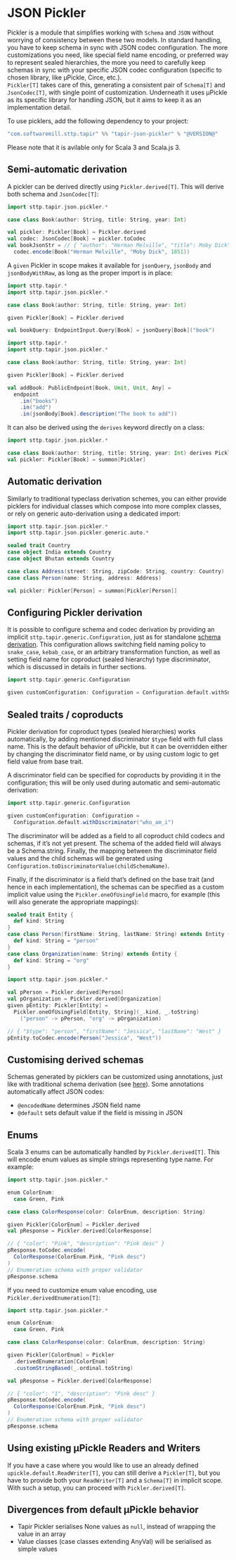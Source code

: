 # JSON Pickler

Pickler is a module that simplifies working with `Schema` and `JSON` without worrying of consistency between these two models. In standard handling, you have to keep schema in sync with JSON codec configuration. The more customizations you need, like special field name encoding, or preferred way to represent sealed hierarchies, the more you need to carefully keep schemas in sync with your specific JSON codec configuration (specific to chosen library, like µPickle, Circe, etc.).  
`Pickler[T]` takes care of this, generating a consistent pair of `Schema[T]` and `JsonCodec[T]`, with single point of customization. Underneath it uses µPickle as its specific library for handling JSON, but it aims to keep it as an implementation detail.

To use picklers, add the following dependency to your project:

```scala
"com.softwaremill.sttp.tapir" %% "tapir-json-pickler" % "@VERSION@"
```

Please note that it is avilable only for Scala 3 and Scala.js 3.

## Semi-automatic derivation

A pickler can be derived directly using `Pickler.derived[T]`. This will derive both schema and `JsonCodec[T]`:

```scala 
import sttp.tapir.json.pickler.*

case class Book(author: String, title: String, year: Int)

val pickler: Pickler[Book] = Pickler.derived
val codec: JsonCodec[Book] = pickler.toCodec
val bookJsonStr = // { "author": "Herman Melville", "title": Moby Dick", "year": 1851 }
  codec.encode(Book("Herman Melville", "Moby Dick", 1851))
```

A `given` Pickler in scope makes it available for `jsonQuery`, `jsonBody` and `jsonBodyWithRaw`, as long as the proper import is in place:

```scala 
import sttp.tapir.*
import sttp.tapir.json.pickler.*

case class Book(author: String, title: String, year: Int)

given Pickler[Book] = Pickler.derived

val bookQuery: EndpointInput.Query[Book] = jsonQuery[Book]("book")
```

```scala 
import sttp.tapir.*
import sttp.tapir.json.pickler.*

case class Book(author: String, title: String, year: Int)

given Pickler[Book] = Pickler.derived

val addBook: PublicEndpoint[Book, Unit, Unit, Any] =
  endpoint
    .in("books")
    .in("add")
    .in(jsonBody[Book].description("The book to add"))
```

It can also be derived using the `derives` keyword directly on a class:

```scala 
import sttp.tapir.json.pickler.*

case class Book(author: String, title: String, year: Int) derives Pickler
val pickler: Pickler[Book] = summon[Pickler]
```

## Automatic derivation

Similarly to traditional typeclass derivation schemes, you can either provide picklers for individual classes which compose into more complex classes, or rely on generic auto-derivation using a dedicated import:

```scala 
import sttp.tapir.json.pickler.*
import sttp.tapir.json.pickler.generic.auto.*

sealed trait Country
case object India extends Country
case object Bhutan extends Country

case class Address(street: String, zipCode: String, country: Country)
case class Person(name: String, address: Address)

val pickler: Pickler[Person] = summon[Pickler[Person]]
```

## Configuring Pickler derivation

It is possible to configure schema and codec derivation by providing an implicit `sttp.tapir.generic.Configuration`, just as for standalone [schema derivation](schemas.md). This configuration allows switching field naming policy to `snake_case`, `kebab_case`, or an arbitrary transformation function, as well as setting field name for coproduct (sealed hierarchy) type discriminator, which is discussed in details in further sections.

```scala 
import sttp.tapir.generic.Configuration

given customConfiguration: Configuration = Configuration.default.withSnakeCaseMemberNames
```

## Sealed traits / coproducts

Pickler derivation for coproduct types (sealed hierarchies) works automatically, by adding mentioned discriminator `$type` field with full class name. This is the default behavior of uPickle, but it can be overridden either by changing the discriminator field name, or by using custom logic to get field value from base trait.

A discriminator field can be specified for coproducts by providing it in the configuration; this will be only used during automatic and semi-automatic derivation:

```scala 
import sttp.tapir.generic.Configuration

given customConfiguration: Configuration =
  Configuration.default.withDiscriminator("who_am_i")
```

The discriminator will be added as a field to all coproduct child codecs and schemas, if it’s not yet present. The schema of the added field will always be a Schema.string. Finally, the mapping between the discriminator field values and the child schemas will be generated using `Configuration.toDiscriminatorValue(childSchemaName)`.

Finally, if the discriminator is a field that’s defined on the base trait (and hence in each implementation), the schemas can be specified as a custom implicit value using the `Pickler.oneOfUsingField` macro, for example (this will also generate the appropriate mappings):

```scala 
sealed trait Entity {
  def kind: String
}
case class Person(firstName: String, lastName: String) extends Entity {
  def kind: String = "person"
}
case class Organization(name: String) extends Entity {
  def kind: String = "org"
}

import sttp.tapir.json.pickler.*

val pPerson = Pickler.derived[Person]
val pOrganization = Pickler.derived[Organization]
given pEntity: Pickler[Entity] =
  Pickler.oneOfUsingField[Entity, String](_.kind, _.toString)
    ("person" -> pPerson, "org" -> pOrganization)

// { "$type": "person", "firstName": "Jessica", "lastName": "West" }
pEntity.toCodec.encode(Person("Jessica", "West"))
```

## Customising derived schemas

Schemas generated by picklers can be customized using annotations, just like with traditional schema derivation (see [here](schemas.html#using-annotations)). Some annotations automatically affect JSON codes:

- `@encodedName` determines JSON field name
- `@default` sets default value if the field is missing in JSON

## Enums

Scala 3 enums can be automatically handled by `Pickler.derived[T]`. This will encode enum values as simple strings representing type name. For example:

```scala 
import sttp.tapir.json.pickler.*

enum ColorEnum:
  case Green, Pink

case class ColorResponse(color: ColorEnum, description: String)

given Pickler[ColorEnum] = Pickler.derived
val pResponse = Pickler.derived[ColorResponse]

// { "color": "Pink", "description": "Pink desc" }
pResponse.toCodec.encode(
  ColorResponse(ColorEnum.Pink, "Pink desc")
)
// Enumeration schema with proper validator
pResponse.schema
```

If you need to customize enum value encoding, use `Pickler.derivedEnumeration[T]`:

```scala 
import sttp.tapir.json.pickler.*

enum ColorEnum:
  case Green, Pink

case class ColorResponse(color: ColorEnum, description: String)

given Pickler[ColorEnum] = Pickler
  .derivedEnumeration[ColorEnum]
  .customStringBased(_.ordinal.toString)

val pResponse = Pickler.derived[ColorResponse]

// { "color": "1", "description": "Pink desc" }
pResponse.toCodec.encode(
  ColorResponse(ColorEnum.Pink, "Pink desc")
)
// Enumeration schema with proper validator
pResponse.schema
```

## Using existing µPickle Readers and Writers

If you have a case where you would like to use an already defined `upickle.default.ReadWriter[T]`, you can still derive a `Pickler[T]`, but you have to provide both your `ReadWriter[T]` and a `Schema[T]` in implicit scope. With such a setup, you can proceed with `Pickler.derived[T]`.

## Divergences from default µPickle behavior

* Tapir Pickler serialises None values as `null`, instead of wrapping the value in an array
* Value classes (case classes extending AnyVal) will be serialised as simple values

